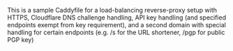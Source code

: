 This is a sample Caddyfile for a load-balancing reverse-proxy setup with HTTPS, Cloudflare DNS challenge handling, API key handling (and specified endpoints exempt from key requirement), and a second domain with special handling for certain endpoints (e.g. /s for the URL shortener, /pgp for public PGP key)
